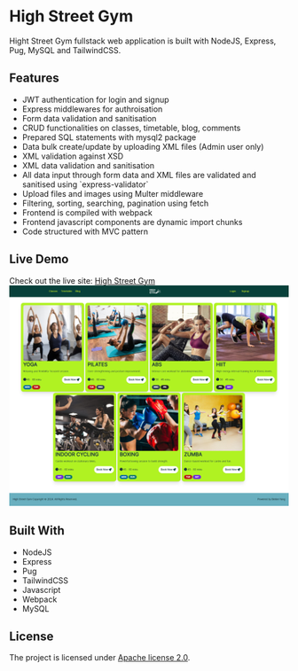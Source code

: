 # High Street Gym

Hight Street Gym fullstack web application is built with NodeJS, Express, Pug, MySQL and TailwindCSS.

## Features

<ul>
  <li>JWT authentication for login and signup</li>
  <li>Express middlewares for authroisation</li>
  <li>Form data validation and sanitisation</li>
  <li>CRUD functionalities on classes, timetable, blog, comments</li>
  <li>Prepared SQL statements with mysql2 package</li>
  <li>Data bulk create/update by uploading XML files (Admin user only)</li>
  <li>XML validation against XSD</li>
  <li>XML data validation and sanitisation</li>
  <li>All data input through form data and XML files are validated and sanitised using `express-validator`</li>
  <li>Upload files and images using Multer middleware</li>
  <li>Filtering, sorting, searching, pagination using fetch</li>
  <li>Frontend is compiled with webpack</li>
  <li>Frontend javascript components are dynamic import chunks</li>
  <li>Code structured with MVC pattern</li>
</ul>

## Live Demo
Check out the live site: [High Street Gym](https://highstreetgym.beibeiyang.dev/)
![High Street Gym](./screenshot.png)

## Built With

<ul>
 <li>NodeJS</li>
 <li>Express</li>
 <li>Pug</li>
 <li>TailwindCSS</li>
 <li>Javascript</li>
 <li>Webpack</li>
 <li>MySQL</li>
</ul>

## License
The project is licensed under [Apache license 2.0](https://www.apache.org/licenses/LICENSE-2.0.txt).
